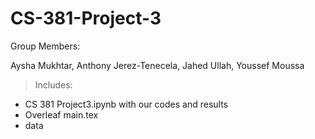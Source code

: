 # CS-381-Project-3
Group Members:

Aysha Mukhtar, Anthony Jerez-Tenecela, Jahed Ullah, Youssef Moussa

>Includes: 
- CS 381 Project3.ipynb with our codes and results
- Overleaf main.tex
- data
